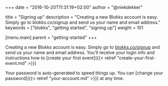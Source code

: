 +++
date            = "2016-10-20T11:31:19+02:00"
author          = "@niekdekker"

title           = "Signing up"
description     = "Creating a new Blokks account is easy. Simply go to blokks.co/signup and send us your name and email address."
keywords        = ["blokks", "getting started", "signing up"]
weight          = 101

[menu.main]
parent          = "getting-started"
+++

Creating a new Blokks account is easy. Simply go to [blokks.co/signup](https://blokks.co/signup) and send us your name and email address. You’ll receive your login info and instructions how to [create your first event]({{< relref "create-your-first-event.md" >}})

Your password is auto-generated to speed things up. You can [change your password]({{< relref "your-account.md" >}}) at any time.

